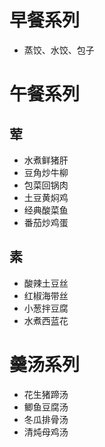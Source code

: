 # 早餐系列
- 蒸饺、水饺、包子

# 午餐系列

## 荤
- 水煮鲜猪肝
- 豆角炒牛柳
- 包菜回锅肉
- 土豆黄焖鸡
- 经典酸菜鱼
- 番茄炒鸡蛋

## 素
- 酸辣土豆丝
- 红椒海带丝
- 小葱拌豆腐
- 水煮西蓝花


# 羹汤系列
- 花生猪蹄汤
- 鲫鱼豆腐汤
- 冬瓜排骨汤
- 清炖母鸡汤